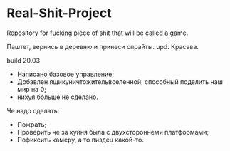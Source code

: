# Real-Shit-Project
Repository for fucking piece of shit that will be called a game.

Паштет, вернись в деревню и принеси спрайты.
upd. Красава.

build 20.03
 - Написано базовое управление;
 - Добавлен ящикуничтожительвселенной, способный поделить наш мир на 0;
 - нихуя больше не сделано.
  
 Че надо сделать:
 - Пожрать;
 - Проверить че за хуйня была с двухстороннеми платформами; 
 - Пофиксить камеру, а то пиздец какой-то. 
